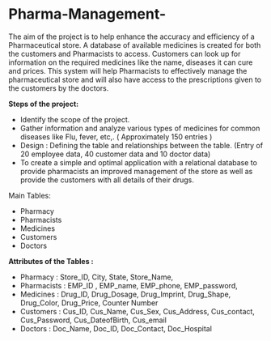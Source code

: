 # Pharma-Management-

The aim of the project is to help enhance the accuracy and efficiency of a Pharmaceutical store. A database of available medicines is created for both the customers and Pharmacists to access. Customers can look up for information on the required medicines like the name, diseases it can cure and prices. This system will help Pharmacists to effectively manage the pharmaceutical store and will also have access to the prescriptions given to the customers by the doctors.

**Steps of the project:**
- Identify the scope of the project.
- Gather information and analyze various types of medicines for common diseases like Flu, fever, etc,. ( Approximately 150 entries ) 
- Design : Defining the table and relationships between the table. (Entry of 20 employee data, 40 customer data and 10 doctor data)
- To create a simple and optimal application with a relational database to provide pharmacists an improved management of the store as well as provide the customers with all details of their drugs.

Main Tables: 
- Pharmacy 
- Pharmacists  
- Medicines
- Customers
- Doctors

**Attributes of the Tables :**
- Pharmacy : 
Store_ID, City, State, Store_Name, 
- Pharmacists : 
EMP_ID , EMP_name, EMP_phone, EMP_password,
- Medicines : 
Drug_ID, Drug_Dosage, Drug_Imprint, Drug_Shape, Drug_Color, Drug_Price, Counter Number
- Customers : 
Cus_ID, Cus_Name, Cus_Sex, Cus_Address, Cus_contact, Cus_Password, Cus_DateofBirth, Cus_email
- Doctors : 
Doc_Name, Doc_ID, Doc_Contact, Doc_Hospital
